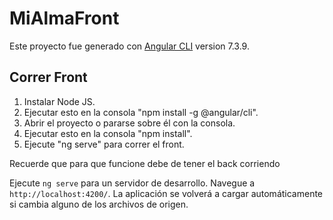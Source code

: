 # MiAlmaFront

Este proyecto fue generado con [Angular CLI](https://github.com/angular/angular-cli) version 7.3.9.


## Correr Front

1. Instalar Node JS.
2. Ejecutar esto en la consola "npm install -g @angular/cli".
3. Abrir el proyecto o pararse sobre él con la consola.
4. Ejecutar esto en la consola "npm install".
5. Ejecute "ng serve" para correr el front.

Recuerde que para que funcione debe de tener el back corriendo

Ejecute `ng serve` para un servidor de desarrollo. Navegue a `http://localhost:4200/`. La aplicación se volverá a cargar automáticamente si cambia alguno de los archivos de origen.
